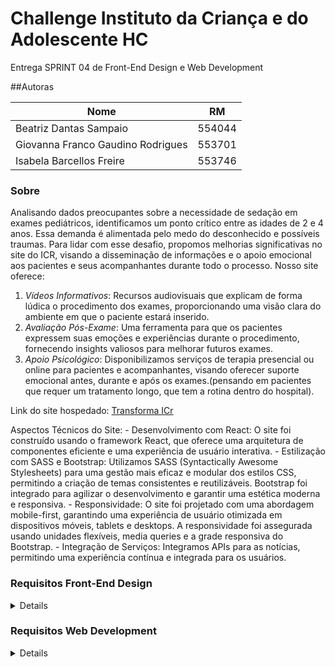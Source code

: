 # Challenge Instituto da Criança e do Adolescente HC
Entrega SPRINT 04 de Front-End Design e Web Development

##Autoras 

|Nome                              |RM             |
|----------------------------------|---------------|
|Beatriz Dantas Sampaio            |554044         |
|Giovanna Franco Gaudino Rodrigues |553701         |
|Isabela Barcellos Freire          |553746         |

### Sobre 
Analisando dados preocupantes sobre a necessidade de sedação em exames pediátricos, identificamos um ponto crítico entre as idades de 2 e 4 anos. Essa demanda é alimentada pelo medo do desconhecido e possíveis traumas.
Para lidar com esse desafio, propomos melhorias significativas no site do ICR, visando a disseminação de informações e o apoio emocional aos pacientes e seus acompanhantes durante todo o processo. Nosso site oferece:
1. *Vídeos Informativos*: Recursos audiovisuais que explicam de forma lúdica o procedimento dos exames, proporcionando uma visão clara do ambiente em que o paciente estará inserido.
2. *Avaliação Pós-Exame*: Uma ferramenta para que os pacientes expressem suas emoções e experiências durante o procedimento, fornecendo insights valiosos para melhorar futuros exames.
3. *Apoio Psicológico*: Disponibilizamos serviços de terapia presencial ou online para pacientes e acompanhantes, visando oferecer suporte emocional antes, durante e após os exames.(pensando em pacientes que requer um tratamento longo, que tem a rotina dentro do hospital).

Link do site hospedado: [Transforma ICr](https://transformaicrfiap.netlify.app/)

Aspectos Técnicos do Site: 
    - Desenvolvimento com React: O site foi construído usando o framework React, que oferece uma arquitetura de componentes eficiente e uma experiência de usuário interativa.
    - Estilização com SASS e Bootstrap: Utilizamos SASS (Syntactically Awesome Stylesheets) para uma gestão mais eficaz e modular dos estilos CSS, permitindo a criação de temas consistentes e reutilizáveis. Bootstrap foi integrado para agilizar o desenvolvimento e garantir uma estética moderna e responsiva.
    - Responsividade: O site foi projetado com uma abordagem mobile-first, garantindo uma experiência de usuário otimizada em dispositivos móveis, tablets e desktops. A responsividade foi assegurada usando unidades flexíveis, media queries e a grade responsiva do Bootstrap.
    - Integração de Serviços: Integramos APIs para as notícias, permitindo uma experiência contínua e integrada para os usuários.

### Requisitos Front-End Design
<details>
    <ul>
        <li>Integração completa com React; </li>
        <li>Utilização de Grid Layout, Flexbox e Bootstrap de forma correta (10 pontos);</li>
        <li>Ultilização de HTMl semântico (10 pontos);</li>
        <li>Utilização de Medias Queries (10 pontos); </li>
        <li>Responsividade Completa do projeto (Desktop - Tablet - Mobile) (40 pontos);</li>
        <li>Entrega: link do repositório (público) no Github. </li>
    </ul>
</details>

### Requisitos Web Development
<details>
    <ul>
        <li>Projeto criado em React utilizando estrutura de componentes e tratamento de estilização com Bootstrap (20 pontos);</li>
        <li>Projeto em React precisa consumir de uma API utilizando recursos de json(Local), revisão do DOM e criação de eventos nas partes do projeto, estilização com sass (60 pontos);</li>
        <li>Estilizar o projeto com Sass e Bootstrap, dentro dos componentes criados utilizar um pelo menos para consumir de uma API. (20 pontos);</li>
        <li>Pode utilizar a documentação do React como guia; </li>
        <li>O projeto deve ser criado dentro das normas W3C; </li>
        <li> O projeto precisa ter criação própria utilizando os conhecimentos adquiridos; </li>
        <li> A estrutura deve ser semântica; </li>
        <li> Versionamento do projeto usando organização no Github; </li>
        <li> Entrega: O formato da entrega deve ser um arquivo compactado sem os módulos;</li>
    </ul>
</details>
